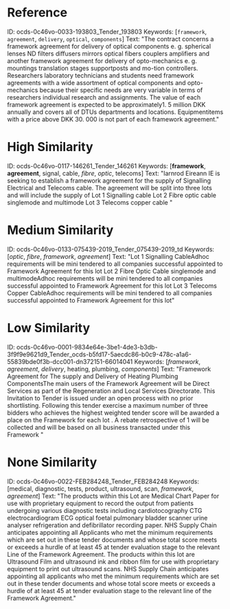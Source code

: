 # Reference
ID:             ocds-0c46vo-0033-193803_Tender_193803
Keywords:       [`framework`, `agreement`, `delivery`, `optical`, `components`]
Text:           "The contract concerns a framework agreement for delivery of optical components e. g.  spherical lenses ND filters diffusers mirrors optical fibers couplers amplifiers and another framework agreement for delivery of opto-mechanics e. g.  mountings translation stages supportposts and mo-tion controllers.  Researchers laboratory technicians and students need framework agreements with a wide assortment of optical components and opto-mechanics because their specific needs are very variable in terms of researchers individual research and assignments.  The value of each framework agreement is expected to be approximately1. 5 million DKK annually and covers all of DTUs departments and locations.  Equipmentitems with a price above DKK 30. 000 is not part of each framework agreement."

# High Similarity
ID:             ocds-0c46vo-0117-146261_Tender_146261
Keywords:       [**framework**, **agreement**, signal, cable, *fibre*, *optic*, telecoms]
Text:           "Iarnrod Eireann IE is seeking to establish a framework agreement for the supply of Signalling Electrical and Telecoms cable.  The agreement will be split into three lots and will include the supply of  Lot 1 Signalling cable  Lot 2 Fibre optic cable singlemode and multimode Lot 3 Telecoms copper cable "

# Medium Similarity
ID:             ocds-0c46vo-0133-075439-2019_Tender_075439-2019_td
Keywords:       [*optic*, *fibre*, *framework*, *agreement*]
Text:           "Lot 1  Signalling CableAdhoc requirements will be mini tendered to all companies successful appointed to Framework Agreement for this lot Lot 2  Fibre Optic Cable singlemode and multimodeAdhoc requirements will be mini tendered to all companies successful appointed to Framework Agreement for this lot Lot 3  Telecoms Copper CableAdhoc requirements will be mini tendered to all companies successful appointed to Framework Agreement for this lot"

# Low Similarity
ID:             ocds-0c46vo-0001-9834e64e-3be1-4de3-b3db-3f9f9e9621d9_Tender_ocds-b5fd17-5aecdc86-b0c9-478c-a1a6-55839bde0f3b-dcc001-dn372151-66014041
Keywords:       [*framework*, *agreement*, *delivery*, heating, plumbing, *components*]
Text:           "Framework Agreement for The supply and Delivery of Heating  Plumbing ComponentsThe main users of the Framework Agreement will be Direct Services as part of the Regeneration and Local Services Directorate.   This Invitation to Tender is issued under an open process with no prior shortlisting.  Following this tender exercise a maximum number of three bidders who achieves the highest weighted tender score will be awarded a place on the Framework for each lot .    A rebate retrospective of 1 will be collected and will be based on all business transacted under this Framework "

# None Similarity
ID:             ocds-0c46vo-0022-FEB284248_Tender_FEB284248
Keywords:       [medical, diagnostic, tests, product, ultrasound, scan, *framework*, *agreement*]
Text:           "The products within this Lot are Medical Chart Paper for use with proprietary equipment to record the output from patients undergoing various diagnostic tests including cardiotocography CTG electrocardiogram ECG optical foetal pulmonary bladder scanner urine analyser refrigeration and defibrillator recording paper.  NHS Supply Chain anticipates appointing all Applicants who met the minimum requirements which are set out in these tender documents and whose total score meets or exceeds a hurdle of at least 45  at tender evaluation stage to the relevant Line of the Framework Agreement.  The products within this lot are Ultrasound Film and ultrasound ink and ribbon film for use with proprietary equipment to print out ultrasound scans.  NHS Supply Chain anticipates appointing all applicants who met the minimum requirements which are set out in these tender documents and whose total score meets or exceeds a hurdle of at least 45  at tender evaluation stage to the relevant line of the Framework Agreement."
